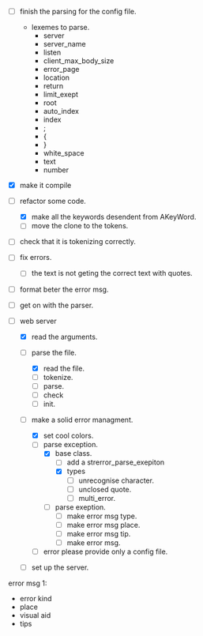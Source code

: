 - [ ] finish the parsing for the config file.
	- lexemes to parse.
		- server
		- server_name
		- listen
		- client_max_body_size
		- error_page
		- location
		- return
		- limit_exept
		- root
		- auto_index
		- index
		- ;
		- {
		- }
		- white_space
		- text
		- number


- [x] make it compile
- [ ] refactor some code.
	- [x] make all the keywords desendent from AKeyWord.
	- [ ] move the clone to the tokens.
- [ ] check that it is tokenizing correctly.
- [ ] fix errors.
	- [ ] the text is not geting the correct text with quotes.
- [ ] format beter the error msg.
- [ ] get on with the parser.

- [ ] web server
	- [x] read the arguments.
	- [ ] parse the file.
		- [x] read the file.
		- [ ] tokenize.
		- [ ] parse.
		- [ ] check
		- [ ] init.
	- [ ] make a solid error managment.
		- [x] set cool colors.
		- [ ] parse exception.
			- [x] base class.
				- [ ] add a strerror_parse_exepiton
				- [x] types
					- [ ] unrecognise character.
					- [ ] unclosed quote.
					- [ ] multi_error.
			- [ ] parse exeption.
				- [ ] make error msg type.
				- [ ] make error msg place.
				- [ ] make error msg tip.
				- [ ] make error msg.
		- [ ] error please provide only a config file.
	- [ ] set up the server.



error msg 1:
- error kind
- place
- visual aid
- tips




























